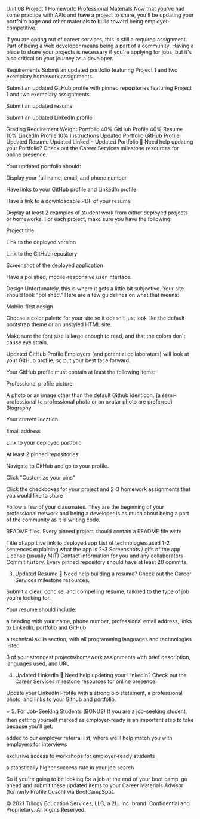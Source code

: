 Unit 08 Project 1 Homework: Professional Materials
Now that you've had some practice with APIs and have a project to share, you'll be updating your portfolio page and other materials to build toward being employer-competitive.

If you are opting out of career services, this is still a required assignment. Part of being a web developer means being a part of a community. Having a place to share your projects is necessary if you're applying for jobs, but it's also critical on your journey as a developer.

Requirements
Submit an updated portfolio featuring Project 1 and two exemplary homework assignments.

Submit an updated GitHub profile with pinned repositories featuring Project 1 and two exemplary assignments.

Submit an updated resume

Submit an updated LinkedIn profile

Grading
Requirement	Weight
Portfolio	40%
GitHub Profile	40%
Resume	10%
LinkedIn Profile	10%
Instructions
Updated Portfolio
GitHub Profile
Updated Resume
Updated LinkedIn
Updated Portfolio
💁 Need help updating your Portfolio? Check out the Career Services milestone resources for online presence.

Your updated portfolio should:

Display your full name, email, and phone number

Have links to your GitHub profile and LinkedIn profile

Have a link to a downloadable PDF of your resume

Display at least 2 examples of student work from either deployed projects or homeworks. For each project, make sure you have the following:

Project title

Link to the deployed version

Link to the GitHub repository

Screenshot of the deployed application

Have a polished, mobile-responsive user interface.

Design
Unfortunately, this is where it gets a little bit subjective. Your site should look "polished." Here are a few guidelines on what that means:

Mobile-first design

Choose a color palette for your site so it doesn't just look like the default bootstrap theme or an unstyled HTML site.

Make sure the font size is large enough to read, and that the colors don't cause eye strain.

Updated GitHub Profile
Employers (and potential collaborators) will look at your GitHub profile, so put your best face forward.

Your GitHub profile must contain at least the following items:

Professional profile picture

A photo or an image other than the default Github identicon. (a semi-professional to professional photo or an avatar photo are preferred)
Biography

Your current location

Email address

Link to your deployed portfolio

At least 2 pinned repositories:

Navigate to GitHub and go to your profile.

Click "Customize your pins"

Click the checkboxes for your project and 2-3 homework assignments that you would like to share

Follow a few of your classmates. They are the beginning of your professional network and being a developer is as much about being a part of the community as it is writing code.

README files. Every pinned project should contain a README file with:

Title of app
Live link to deployed app
List of technologies used
1-2 sentences explaining what the app is
2-3 Screenshots / gifs of the app
License (usually MIT)
Contact information for you and any collaborators
Commit history. Every pinned repository should have at least 20 commits.

3. Updated Resume
💁 Need help building a resume? Check out the Career Services milestone resources.

Submit a clear, concise, and compelling resume, tailored to the type of job you’re looking for.

Your resume should include:

a heading with your name, phone number, professional email address, links to LinkedIn, portfolio and GitHub

a technical skills section, with all programming languages and technologies listed

3 of your strongest projects/homework assignments with brief description, languages used, and URL

4. Updated LinkedIn
💁 Need help updating your LinkedIn? Check out the Career Services milestone resources for online presence.

Update your LinkedIn Profile with a strong bio statement, a professional photo, and links to your Github and portfolio.

⭐ 5. For Job-Seeking Students (BONUS)
If you are a job-seeking student, then getting yourself marked as employer-ready is an important step to take because you'll get:

added to our employer referral list, where we'll help match you with employers for interviews

exclusive access to workshops for employer-ready students

a statistically higher success rate in your job search

So if you're going to be looking for a job at the end of your boot camp, go ahead and submit these updated items to your Career Materials Advisor (formerly Profile Coach) via BootCampSpot.

© 2021 Trilogy Education Services, LLC, a 2U, Inc. brand. Confidential and Proprietary. All Rights Reserved.